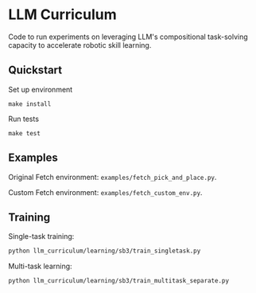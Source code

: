 # LLM Curriculum

Code to run experiments on leveraging LLM's compositional task-solving capacity to accelerate robotic skill learning. 

## Quickstart

Set up environment
```
make install
```

Run tests
```
make test
```

## Examples

Original Fetch environment: `examples/fetch_pick_and_place.py`. 

Custom Fetch environment: `examples/fetch_custom_env.py`. 

## Training

Single-task training:
```bash
python llm_curriculum/learning/sb3/train_singletask.py
```

Multi-task learning:
```bash
python llm_curriculum/learning/sb3/train_multitask_separate.py
```